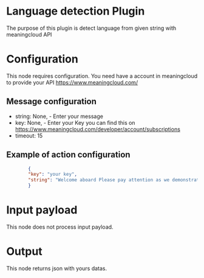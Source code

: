 # Language detection Plugin

The purpose of this plugin is  detect language from given string with meaningcloud API

# Configuration

This node requires configuration. You need have a account in meaningcloud to provide your API https://www.meaningcloud.com/

## Message configuration

* string: None, - Enter your message
* key: None, - Enter your Key you can find this on https://www.meaningcloud.com/developer/account/subscriptions
* timeout: 15


## Example of action configuration

```json
        {
        "key": "your key",
        "string": "Welcome aboard Please pay attention as we demonstrate t he safety features of this aircraft"
        }
```



# Input payload

This node does not process input payload.

# Output

This node returns json with yours datas.

